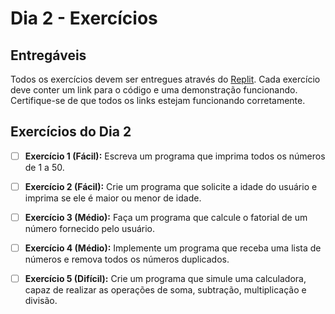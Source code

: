 # Dia 2 - Exercícios

## Entregáveis

Todos os exercícios devem ser entregues através do [Replit](https://replit.com/). Cada exercício deve conter um link para o código e uma demonstração funcionando. Certifique-se de que todos os links estejam funcionando corretamente.

## Exercícios do Dia 2

- [ ] **Exercício 1 (Fácil):** Escreva um programa que imprima todos os números de 1 a 50.
- [ ] **Exercício 2 (Fácil):** Crie um programa que solicite a idade do usuário e imprima se ele é maior ou menor de idade.
- [ ] **Exercício 3 (Médio):** Faça um programa que calcule o fatorial de um número fornecido pelo usuário.
- [ ] **Exercício 4 (Médio):** Implemente um programa que receba uma lista de números e remova todos os números duplicados.
- [ ] **Exercício 5 (Difícil):** Crie um programa que simule uma calculadora, capaz de realizar as operações de soma, subtração, multiplicação e divisão.

